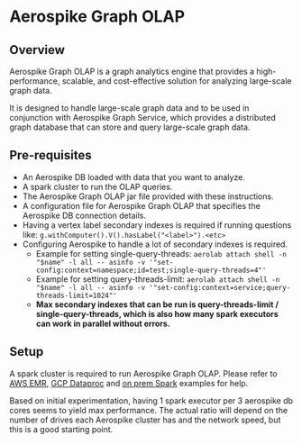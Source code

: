 # Aerospike Graph OLAP

## Overview

Aerospike Graph OLAP is a graph analytics engine that provides a high-performance,
scalable, and cost-effective solution for analyzing large-scale graph data.

It is designed to handle large-scale graph data and to be used in conjunction with
Aerospike Graph Service, which provides a distributed graph database that can
store and query large-scale graph data.

## Pre-requisites

- An Aerospike DB loaded with data that you want to analyze.
- A spark cluster to run the OLAP queries.
- The Aerospike Graph OLAP jar file provided with these instructions.
- A configuration file for Aerospike Graph OLAP that specifies the Aerospike DB connection details.
- Having a vertex label secondary indexes is required if running questions like: `g.withComputer().V().hasLabel("<label>").<etc>`
- Configuring Aerospike to handle a lot of secondary indexes is required.
    - Example for setting single-query-threads: `aerolab attach shell -n "$name" -l all -- asinfo -v '"set-config:context=namespace;id=test;single-query-threads=4"'`
    - Example for setting query-threads-limit: `aerolab attach shell -n "$name" -l all -- asinfo -v '"set-config:context=service;query-threads-limit=1024"'`
    - **Max secondary indexes that can be run is query-threads-limit / single-query-threads,
      which is also how many spark executors can work in parallel without errors.**

## Setup

A spark cluster is required to run Aerospike Graph OLAP.
Please refer to [AWS EMR](./aws-setup/OLAP_AWS.md), [GCP Dataproc](./gcp-setup/OLAP_GCP.md)
and [on prem Spark](./local-setup/OLAP_ON_PREM.md) examples for help.

Based on initial experimentation, having 1 spark executor per 3 aerospike
db cores seems to yield max performance. The actual
ratio will depend on the number of drives each Aerospike cluster has and
the network speed, but this is a good starting point.